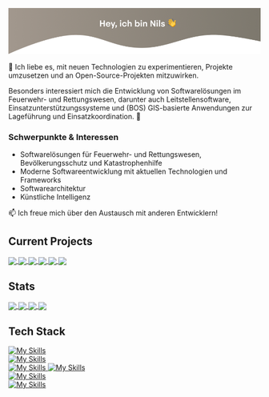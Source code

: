 <!--
Nils Morczinietz
-->

![title](title_image.png)

🚀 Ich liebe es, mit neuen Technologien zu experimentieren, Projekte umzusetzen und an Open-Source-Projekten mitzuwirken. 

Besonders interessiert mich die Entwicklung von Softwarelösungen im Feuerwehr- und Rettungswesen, darunter auch Leitstellensoftware, Einsatzunterstützungssysteme und (BOS) GIS-basierte Anwendungen zur Lageführung und Einsatzkoordination. 🚒

### Schwerpunkte & Interessen

- Softwarelösungen für Feuerwehr- und Rettungswesen, Bevölkerungsschutz und Katastrophenhilfe
- Moderne Softwareentwicklung mit aktuellen Technologien und Frameworks
- Softwarearchitektur
- Künstliche Intelligenz

📫 Ich freue mich über den Austausch mit anderen Entwicklern!

## Current Projects

<a href="https://github.com/NilsMorczinietz/learnToCallThe112#gh-dark-mode-only">
  <img 
    align="center" 
    src="https://github-readme-stats.vercel.app/api/pin/?username=NilsMorczinietz&repo=learnToCallThe112&theme=dark" 
  />
</a>
<a href="https://github.com/NilsMorczinietz/learnToCallThe112#gh-light-mode-only">
  <img 
    align="center" 
    src="https://github-readme-stats.vercel.app/api/pin/?username=NilsMorczinietz&repo=learnToCallThe112&theme=light" 
  />
</a>

<a href="https://github.com/NilsMorczinietz/alacogi#gh-dark-mode-only">
  <img 
    align="center" 
    src="https://github-readme-stats.vercel.app/api/pin/?username=NilsMorczinietz&repo=alacogi&theme=dark" 
  />
</a>
<a href="https://github.com/NilsMorczinietz/alacogi#gh-light-mode-only">
  <img 
    align="center" 
    src="https://github-readme-stats.vercel.app/api/pin/?username=NilsMorczinietz&repo=alacogi&theme=light" 
  />
</a>

<a href="https://github.com/THK-ADV/modules#gh-dark-mode-only">
  <img 
    align="center" 
    src="https://github-readme-stats.vercel.app/api/pin/?username=THK-ADV&repo=modules&theme=dark" 
  />
</a>
<a href="https://github.com/THK-ADV/modules#gh-light-mode-only">
  <img 
    align="center" 
    src="https://github-readme-stats.vercel.app/api/pin/?username=THK-ADV&repo=modules&theme=light" 
  />
</a>

## Stats

<!--
Source: https://github.com/anuraghazra/github-readme-stats
-->

<a href="#gh-dark-mode-only">
  <img 
    height=200 
    align="center" 
    src="https://github-readme-stats.vercel.app/api?username=NilsMorczinietz&rank_icon=github&include_all_commits=true&theme=dark"
    />
  <img 
    height=200 
    align="center" 
    src="https://github-readme-stats.vercel.app/api/top-langs?username=NilsMorczinietz&layout=compact&langs_count=8&card_width=320&theme=dark"
  />
</a>

<a href="#gh-light-mode-only">
  <img 
    height=200 
    align="center" 
    src="https://github-readme-stats.vercel.app/api?username=NilsMorczinietz&rank_icon=github&include_all_commits=true&theme=light"
    />
  <img 
    height=200 
    align="center" 
    src="https://github-readme-stats.vercel.app/api/top-langs?username=NilsMorczinietz&layout=compact&langs_count=8&card_width=320&theme=light"
  />
</a>

## Tech Stack

<!--
Source: https://github.com/tandpfun/skill-icons
-->

<a href="#gh-dark-mode-only">
  <img src="https://skillicons.dev/icons?i=js,ts,html,css,c,cpp,htmx,java,kotlin,lua,md,py&theme=dark" alt="My Skills" />
  </br>
  <img src="https://skillicons.dev/icons?i=docker,firebase,git,npm,supabase,react,redux,nodejs,arduino,jest,svelte,express,vite,spring,postgres&theme=dark" alt="My Skills" />
  </br>
  <img src="https://skillicons.dev/icons?i=figma,idea,netlify,postman,notion,vscode&theme=dark" alt="My Skills" />
</a>

<a href="#gh-light-mode-only">
  <img src="https://skillicons.dev/icons?i=js,ts,html,css,c,cpp,htmx,java,kotlin,lua,md,py&theme=light" alt="My Skills" />
  </br>
  <img src="https://skillicons.dev/icons?i=docker,firebase,git,npm,supabase,react,redux,nodejs,arduino,jest,svelte,express,vite,spring,postgres&theme=light" alt="My Skills" />
  </br>
  <img src="https://skillicons.dev/icons?i=figma,idea,netlify,postman,notion,vscode&theme=light" alt="My Skills" />
</a>

